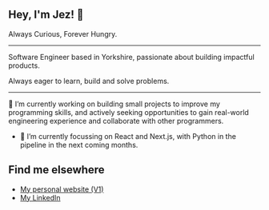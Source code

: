 ## Hey, I'm Jez! 👋

Always Curious, Forever Hungry.

---

Software Engineer based in Yorkshire, passionate about building impactful products. 

Always eager to learn, build and solve problems.

---

🔭 I’m currently working on building small projects to improve my programming skills, and actively seeking opportunities to gain real-world engineering experience and collaborate with other programmers.

- 🌱 I’m currently focussing on React and Next.js, with Python in the pipeline in the next coming months.

## Find me elsewhere
- [My personal website (V1)](https://www.jezpie.dev/)
- [My LinkedIn](https://www.linkedin.com/in/jezpiedad/)
